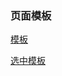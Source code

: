### 页面模板

[模板](https://www.php.cn/xiazai/code/houduan?p=3)

[选中模板](https://www.php.cn/xiazai/demo/7589)